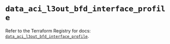 # `data_aci_l3out_bfd_interface_profile`

Refer to the Terraform Registry for docs: [`data_aci_l3out_bfd_interface_profile`](https://registry.terraform.io/providers/ciscodevnet/aci/2.17.0/docs/data-sources/l3out_bfd_interface_profile).
